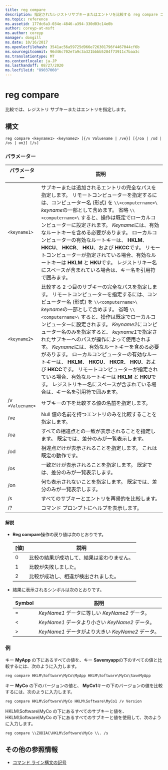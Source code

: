 ```yaml
---
title: reg compare
description: 指定されたレジストリサブキーまたはエントリを比較する reg compare コマンドの参照記事。
ms.topic: reference
ms.assetid: 177dc6a3-034e-4846-a394-330d03c14e0b
author: coreyp-at-msft
ms.author: coreyp
manager: dongill
ms.date: 10/16/2017
ms.openlocfilehash: 3541ac56a59725d966e726301796f4467044cf6b
ms.sourcegitcommit: 96d46c702e7a9c3a321bbbb5284f73911c7baa3c
ms.translationtype: MT
ms.contentlocale: ja-JP
ms.lasthandoff: 08/27/2020
ms.locfileid: "89037060"
---
```

# <a name="reg-compare"></a>reg compare

比較では、レジストリ サブキーまたはエントリを指定します。

## <a name="syntax"></a>構文

```
reg compare <keyname1> <keyname2> [{/v Valuename | /ve}] [{/oa | /od | /os | on}] [/s]
```

### <a name="parameters"></a>パラメーター

| パラメーター | 説明 |
|--|--|
| `<keyname1>` | サブキーまたは追加されるエントリの完全なパスを指定します。 リモートコンピューターを指定するには、コンピューター名 (形式) を `\\<computername>\` *keyname*の一部として含めます。 省略 `\\<computername>\` すると、操作は既定でローカルコンピューターに設定されます。 *Keyname*には、有効なルートキーを含める必要があります。 ローカルコンピューターの有効なルートキーは、 **HKLM**、 **HKCU**、 **HKCR**、 **HKU**、および **HKCC**です。 リモートコンピューターが指定されている場合、有効なルートキーは **HKLM** と **HKU**です。 レジストリキー名にスペースが含まれている場合は、キー名を引用符で囲みます。 |
| `<keyname2>` | 比較する 2 つ目のサブキーの完全なパスを指定します。 リモートコンピューターを指定するには、コンピューター名 (形式) を `\\<computername>\` *keyname*の一部として含めます。 省略 `\\<computername>\` すると、操作は既定でローカルコンピューターに設定されます。 *Keyname2*にコンピューター名のみを指定すると、 *keyname1*で指定されたサブキーへのパスが操作によって使用されます。 *Keyname*には、有効なルートキーを含める必要があります。 ローカルコンピューターの有効なルートキーは、 **HKLM**、 **HKCU**、 **HKCR**、 **HKU**、および **HKCC**です。 リモートコンピューターが指定されている場合、有効なルートキーは **HKLM** と **HKU**です。 レジストリキー名にスペースが含まれている場合は、キー名を引用符で囲みます。 |
| /v `<Valuename>` | サブキーの下を比較する値の名前を指定します。 |
| /ve | Null 値の名前を持つエントリのみを比較することを指定します。 |
| /oa | すべての相違点との一致が表示されることを指定します。 既定では、差分のみが一覧表示します。 |
| /od | 相違点だけが表示されることを指定します。 これは既定の動作です。 |
| /os | 一致だけが表示されることを指定します。 既定では、差分のみが一覧表示します。 |
| /on | 何も表示されないことを指定します。 既定では、差分のみが一覧表示します。 |
| /s | すべてのサブキーとエントリを再帰的を比較します。 |
| /? | コマンド プロンプトにヘルプを表示します。 |

#### <a name="remarks"></a>解説

- **Reg compare**操作の戻り値は次のとおりです。

    | [値] | 説明 |
    |--|--|
    | 0 | 比較の結果が成功して、結果は変わりません。 |
    | 1 | 比較が失敗しました。 |
    | 2 | 比較が成功し、相違が検出されました。 |

- 結果に表示されるシンボルは次のとおりです。

    | Symbol | 説明 |
    |--|--|
    | = | *KeyName1* データに等しい *KeyName2* データ。 |
    | < | *KeyName1* データより小さい *KeyName2* データ。 |
    | > | *KeyName1* データがより大きい *KeyName2* データ。 |

### <a name="examples"></a>例

キー **MyApp** の下にあるすべての値を、キー **Savemyapp**の下のすべての値と比較するには、次のように入力します。

```
reg compare HKLM\Software\MyCo\MyApp HKLM\Software\MyCo\SaveMyApp
```

キー **MyCo** の下のバージョンの値と、 **MyCo1**キーの下のバージョンの値を比較するには、次のように入力します。

```
reg compare HKLM\Software\MyCo HKLM\Software\MyCo1 /v Version
```

HKLM\Software\MyCo の下にあるすべてのサブキーと値を、HKLM\Software\MyCo の下にあるすべてのサブキーと値を使用して、次のように入力します。

```
reg compare \\ZODIAC\HKLM\Software\MyCo \\. /s
```

## <a name="additional-references"></a>その他の参照情報

- [コマンド ライン構文の記号](command-line-syntax-key.md)
